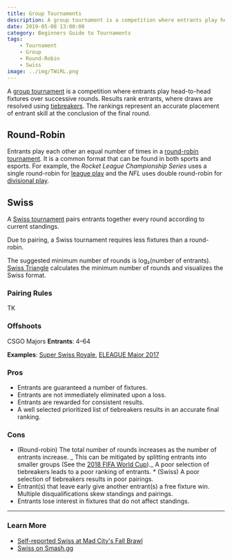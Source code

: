 ```yaml
---
title: Group Tournaments
description: A group tournament is a competition where entrants play head-to-head fixtures over successive rounds. Results rank entrants, where draws are resolved using tiebreakers. The rankings represent an accurate placement of entrant skill at the conclusion of the final round.
date: 2019-05-08 13:00:00
category: Beginners Guide to Tournaments
tags:
    - Tournament
    - Group
    - Round-Robin
    - Swiss
image: ../img/TWiRL.png
---
```


A [group tournament](https://en.wikipedia.org/wiki/Tournament#Group_tournaments) is a competition where entrants play head-to-head fixtures over successive rounds. Results rank entrants, where draws are resolved using [tiebreakers](). The rankings represent an accurate placement of entrant skill at the conclusion of the final round.

## Round-Robin

Entrants play each other an equal number of times in a [round-robin tournament](https://en.wikipedia.org/wiki/Round-robin_tournament).
It is a common format that can be found in both sports and esports. For example, the _Rocket League Championship Series_ uses a single round-robin for [league play](https://smash.gg/tournament/rlcs-season-4/events/na-rlcs/brackets/150287) and the _NFL_ uses double round-robin for [divisional play](en.wikipedia.org/wiki/NFL_regular_season#Scheduling_formula).

## Swiss

A [Swiss tournament](https://en.wikipedia.org/wiki/Swiss-system_tournament) pairs entrants together every round according to current standings.

Due to pairing, a Swiss tournament requires less fixtures than a round-robin.

The suggested minimum number of rounds is log₂(number of entrants).
[Swiss Triangle](http://swisstriangle.net) calculates the minimum number of rounds and visualizes the Swiss format.

### Pairing Rules

TK

### Offshoots

CSGO Majors
**Entrants**: 4–64

**Examples**: [Super Swiss Royale](https://smash.gg/tournament/super-swiss-royale-na-west/details), [ELEAGUE Major 2017](https://en.wikipedia.org/wiki/ELEAGUE_Major_2017#Group_stage)

### Pros

- Entrants are guaranteed a number of fixtures.
- Entrants are not immediately eliminated upon a loss.
- Entrants are rewarded for consistent results.
- A well selected prioritized list of tiebreakers results in an accurate final ranking.

### Cons

- (Round-robin) The total number of rounds increases as the number of entrants increase. _ This can be mitigated by splitting entrants into smaller groups (See the [2018 FIFA World Cup](https://en.wikipedia.org/wiki/2018_FIFA_World_Cup))._ A poor selection of tiebreakers leads to a poor ranking of entrants. \* (Swiss) A poor selection of tiebreakers results in poor pairings.
- Entrant(s) that leave early give another entrant(s) a free fixture win. Multiple disqualifications skew standings and pairings.
- Entrants lose interest in fixtures that do not affect standings.

---

### Learn More

- [Self-reported Swiss at Mad City's Fall Brawl](https://blog.smash.gg/self-reported-swiss-at-mad-citys-fall-brawl-9f9822b96894)
- [Swiss on Smash.gg](https://help.smash.gg/hc/en-us/articles/115010129128-Swiss-on-smash-gg)
